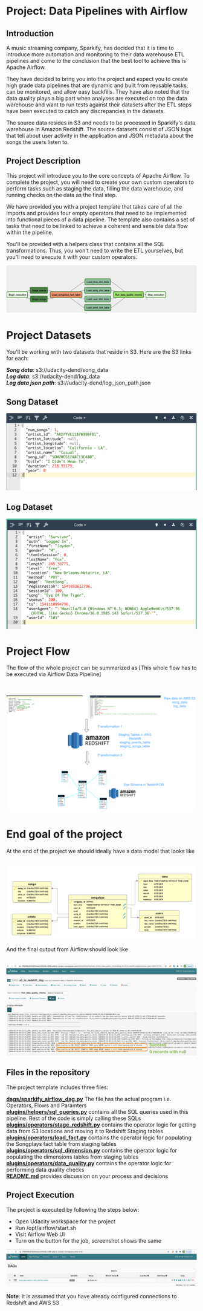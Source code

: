 # Project: Data Pipelines with Airflow

## Introduction
A music streaming company, Sparkify, has decided that it is time to introduce more automation and monitoring to their data warehouse ETL pipelines and come to the conclusion that the best tool to achieve this is Apache Airflow.

They have decided to bring you into the project and expect you to create high grade data pipelines that are dynamic and built from reusable tasks, can be monitored, and allow easy backfills. They have also noted that the data quality plays a big part when analyses are executed on top the data warehouse and want to run tests against their datasets after the ETL steps have been executed to catch any discrepancies in the datasets.

The source data resides in S3 and needs to be processed in Sparkify's data warehouse in Amazon Redshift. The source datasets consist of JSON logs that tell about user activity in the application and JSON metadata about the songs the users listen to.

## Project Description
This project will introduce you to the core concepts of Apache Airflow. To complete the project, you will need to create your own custom operators to perform tasks such as staging the data, filling the data warehouse, and running checks on the data as the final step.

We have provided you with a project template that takes care of all the imports and provides four empty operators that need to be implemented into functional pieces of a data pipeline. The template also contains a set of tasks that need to be linked to achieve a coherent and sensible data flow within the pipeline.

You'll be provided with a helpers class that contains all the SQL transformations. Thus, you won't need to write the ETL yourselves, but you'll need to execute it with your custom operators.

![DAG](images/DAG_Flow.png)

# Project Datasets
You'll be working with two datasets that reside in S3. Here are the S3 links for each:

***Song data***: s3://udacity-dend/song_data<br>
***Log data***: s3://udacity-dend/log_data<br>
***Log data json path***: s3://udacity-dend/log_json_path.json

## Song Dataset
![Song Data File](images/song_data.png)

## Log Dataset
![Log Data File](images/event_data.png)

# Project Flow
The flow of the whole project can be summarized as [This whole flow has to be executed via Airflow Data Pipeline]<br><br><br>

![Final Project Flow](images/Project_Flow.png)

# End goal of the project

At the end of the project we should ideally have a data model that looks like <br> <br>


![Data Model](images/Song_ERD.png)


And the final output from Airflow should look like <br><br>

![Data Model](images/final_output.png)


## Files in the repository
The project template includes three files:

<ins>**dags/sparkify_airflow_dag.py**</ins> The file has the actual program i.e. Operators, Flows and Paramters<br>
<ins>**plugins/helpers/sql_queries.py**</ins> contains all the SQL queries used in this pipeline. Rest of the code is simply calling these SQLs<br>
<ins>**plugins/operators/stage_redshift.py**</ins> contains the operator logic for getting data from S3 locations and moving it to Redshift Staging tables<br>
<ins>**plugins/operators/load_fact.py**</ins> contains the operator logic for populating the Songplays fact table from staging tables<br>
<ins>**plugins/operators/sql_dimension.py**</ins> contains the operator logic for populating the dimensions tables from staging tables<br>
<ins>**plugins/operators/data_quality.py**</ins> contains the operator logic for performing data quality checks<br>
<ins>**README.md**</ins> provides discussion on your process and decisions<br>

## Project Execution
The project is executed by following the steps below:

- Open Udacity workspace for the project
- Run /opt/airflow/start.sh
- Visit Airflow Web UI
- Turn on the button for the job, screenshot shows the same

![Execution](images/execution.png)

**Note**: It is assumed that you have already configured connections to Redshift and AWS S3



